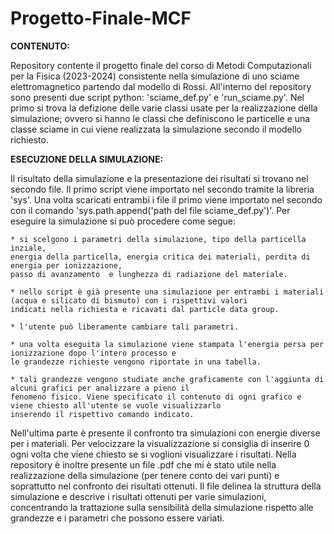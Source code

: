 # Progetto-Finale-MCF
**CONTENUTO:**

Repository contente il progetto finale del corso di Metodi Computazionali per la Fisica (2023-2024) consistente nella simulazione
di uno sciame elettromagnetico partendo dal modello di Rossi. All'interno del repository sono presenti due script python: 'sciame_def.py'
e 'run_sciame.py'. Nel primo si trova la defizione delle varie classi usate per la realizzazione della simulazione; ovvero si hanno le 
classi che definiscono le particelle e una classe sciame in cui viene realizzata la simulazione secondo il modello richiesto. 

**ESECUZIONE DELLA SIMULAZIONE:**

Il risultato della simulazione e la presentazione dei risultati si trovano nel secondo file. Il primo script viene importato nel secondo
tramite la libreria 'sys'. Una volta scaricati entrambi i file il primo viene importato nel secondo con il comando 'sys.path.append('path
del file sciame_def.py')'. Per eseguire la simulazione si può procedere come segue:

    * si scelgono i parametri della simulazione, tipo della particella inziale, 
    energia della particella, energia critica dei materiali, perdita di energia per ionizzazione, 
    passo di avanzamento  e lunghezza di radiazione del materiale.

    * nello script è già presente una simulazione per entrambi i materiali (acqua e silicato di bismuto) con i rispettivi valori 
    indicati nella richiesta e ricavati dal particle data group.

    * l'utente può liberamente cambiare tali parametri.

    * una volta eseguita la simulazione viene stampata l'energia persa per ionizzazione dopo l'intero processo e 
    le grandezze richieste vengono riportate in una tabella. 

    * tali grandezze vengono studiate anche graficamente con l'aggiunta di alcuni grafici per analizzare a pieno il
    fenomeno fisico. Viene specificato il contenuto di ogni grafico e viene chiesto all'utente se vuole visualizzarlo
    inserendo il rispettivo comando indicato.

Nell'ultima parte è presente il confronto tra simulazioni con energie diverse per i materiali. Per velocizzare la visualizzazione
si consiglia di inserire 0 ogni volta che viene chiesto se si voglioni visualizzare i risultati.
Nella repository è inoltre presente un file .pdf che mi è stato utile nella realizzazione della simulazione (per tenere conto
dei vari punti) e soprattutto nel confronto dei risultati ottenuti. Il file delinea la struttura della simulazione e descrive i
risultati ottenuti per varie simulazioni, concentrando la trattazione sulla sensibilità della simulazione rispetto alle grandezze 
e i parametri che possono essere variati.
